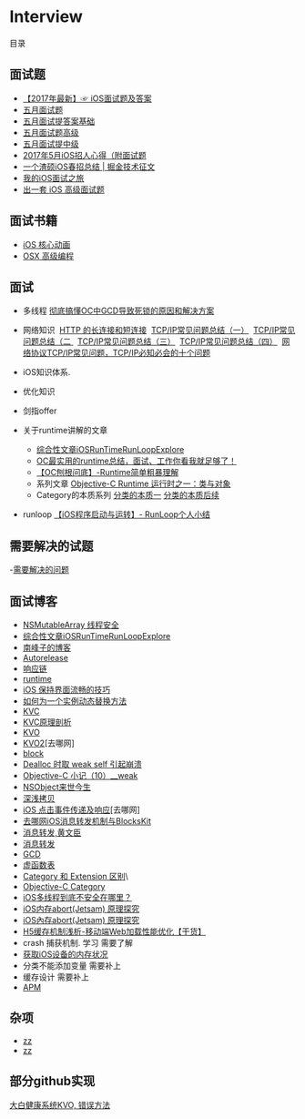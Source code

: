 # Interview
目录
## 面试题
*   [【2017年最新】☞ iOS面试题及答案](http://www.cnblogs.com/bossren/p/6401067.html)
*   [五月面试题](https://knightsj.github.io/2017/06/08/2017%E5%B9%B45%E6%9C%88iOS%E6%8B%9B%E4%BA%BA%E5%BF%83%E5%BE%97%EF%BC%88%E9%99%84%E9%9D%A2%E8%AF%95%E9%A2%98%EF%BC%89/)
*   [五月面试提答案基础](https://www.jianshu.com/p/7d486b24dc21)
*   [五月面试题高级](https://www.jianshu.com/p/b6a656c6d129)
*   [五月面试提中级](https://www.jianshu.com/p/48f309a1ab12)
*   [2017年5月iOS招人心得（附面试题](https://juejin.im/post/5aa5f54df265da23906ba68b)
*   [一个渣硕iOS春招总结 | 掘金技术征文](https://juejin.im/post/5ad541e0f265da23994f032c?utm_source=gold_browser_extension)
*   [我的iOS面试之旅](https://juejin.im/entry/5ac0e425f265da23994eac17?utm_source=gold_browser_extension)
* [出一套 iOS 高级面试题](https://juejin.im/post/5b56155e6fb9a04f8b78619b?utm_source=gold_browser_extension)
## 面试书籍

*   [iOS 核心动画](https://hit-alibaba.github.io/interview/basic/network/TCP.html)
*   [OSX 高级编程](http://aba.github.io/)

## 面试
* 多线程
[彻底搞懂OC中GCD导致死锁的原因和解决方案](https://blog.csdn.net/abc649395594/article/details/48017245)
*   网络知识 
    [HTTP 的长连接和短连接](http://blog.jobbole.com/104108/) 
    [TCP/IP常见问题总结（一）](https://blog.csdn.net/superxlcr/article/details/51062472) 
    [TCP/IP常见问题总结（二 ]([https://blog.csdn.net/superxlcr/article/details/51083076](https://blog.csdn.net/superxlcr/article/details/51083076)) 
    [TCP/IP常见问题总结（三）](https://blog.csdn.net/superxlcr/article/details/51160170) 
    [TCP/IP常见问题总结（四）](https://blog.csdn.net/superxlcr/article/details/51175591) 
    [网络协议TCP/IP常见问题，TCP/IP必知必会的十个问题](https://www.2cto.com/net/201709/682771.html)

*   iOS知识体系.
*   优化知识
*   剑指offer
* 关于runtime讲解的文章
  * [综合性文章iOSRunTimeRunLoopExplore](https://github.com/huang303513/iOSRunTimeRunLoopExplore)
  * [OC最实用的runtime总结，面试、工作你看我就足够了！](https://www.jianshu.com/p/ab966e8a82e2?utm_campaign=hugo&utm_medium=reader_share&utm_content=note&utm_source=weixin-friends&from=singlemessage&isappinstalled=1)
  * [【OC刨根问底】-Runtime简单粗暴理解
](https://www.jianshu.com/p/f900de4a1495?plg_nld=1&plg_auth=1&plg_nld=1&plg_dev=1&plg_uin=1&plg_usr=1&plg_vkey=1&plg_nld=1&plg_uin=1&plg_nld=1&plg_auth=1&plg_usr=1&plg_vkey=1&plg_dev=1)
  * 系列文章  [Objective-C Runtime 运行时之一：类与对象]( http://southpeak.github.io/categories/objectivec/) 
  * Category的本质系列
[分类的本质一](http://www.cocoachina.com/ios/20180724/24294.html)
[分类的本质后续](https://www.jianshu.com/p/da463f413de7)
* runloop
[【iOS程序启动与运转】- RunLoop个人小结](https://www.jianshu.com/p/37ab0397fec7)

## 需要解决的试题

-[需要解决的问题]()

## 面试博客
* [NSMutableArray 线程安全](https://blog.csdn.net/kongdeqin/article/details/53171189)
* [综合性文章iOSRunTimeRunLoopExplore](https://github.com/huang303513/iOSRunTimeRunLoopExplore)
* [南峰子的博客](http://southpeak.github.io/)
*   [Autorelease](http://blog.sunnyxx.com/2014/10/15/behind-autorelease/)
*   [响应链](https://www.jianshu.com/p/c294d1bd963d?utm_campaign=maleskine&utm_content=note&utm_medium=seo_notes&utm_source=recommendation)
*   [runtime](http://southpeak.github.io/2014/10/25/objective-c-runtime-1/)
*   [iOS 保持界面流畅的技巧](https://blog.ibireme.com/2015/11/12/smooth_user_interfaces_for_ios/)
*   [如何为一个实例动态替换方法](http://www.bijishequ.com/detail/375654?p=70-64)
*   [KVC](http://ios.jobbole.com/84954/)
*   [KVC原理剖析](http://www.cocoachina.com/ios/20180305/22441.html)
*   [KVO](http://liuduo.me/2018/02/07/kvo-imp/)
*   [KVO2](http://blog.flight.dev.qunar.com/2016/11/09/once-ios-kvo-explore/)[去哪网]
*   [block](http://blog.csdn.net/u014795020/article/details/51099645)
*   [Dealloc 时取 weak self 引起崩溃](http://blog.csdn.net/majiakun1/article/details/54944942)
*   [Objective-C 小记（10）__weak](http://kylinroc.github.io/objc-weak.html)
*   [NSObject来世今生](http://www.open-open.com/lib/view/open1477896480457.html)
*   [深浅拷贝](http://www.cocoachina.com/ios/20160512/16231.html)
*   [iOS 点击事件传递及响应](http://blog.flight.dev.qunar.com/2016/10/28/ios-event-mechanism-summary/)[去哪网]
*   [去哪网iOS消息转发机制与BlocksKit](http://blog.flight.dev.qunar.com/2016/12/29/BlockskitAndiOSMessage/)
*   [消息转发,黄文臣](http://blog.csdn.net/hello_hwc/article/details/49687543)
*   [消息转发](https://www.zybuluo.com/MicroCai/note/64270)
*   [GCD](https://juejin.im/post/5a90de68f265da4e9b592b40)
*   [虚函数表](http://www.learncpp.com/cpp-tutorial/125-the-virtual-table/)
*   [Category 和 Extension 区别](http://www.cocoachina.com/ios/20170502/19163.html)\
*   [Objective-C Category](https://zhuanlan.zhihu.com/p/24925196)
*   [iOS多线程到底不安全在哪里？](https://zhuanlan.zhihu.com/p/23998703)
*   [iOS内存abort(Jetsam) 原理探究](https://satanwoo.github.io/2017/10/18/abort/)
*   [iOS內存abort(Jetsam) 原理探究](http://it.uu01.me/p/oogzof.html)
*   [H5缓存机制浅析-移动端Web加载性能优化【干货】](https://www.jianshu.com/p/509f5dabdb4f)
*   crash 捕获机制. 学习 需要了解
*   [获取iOS设备的内存状况](https://my.oschina.net/makeffort/blog/90063)
*   分类不能添加变量 需要补上
*   缓存设计 需要补上
*   [APM](http://www.cocoachina.com/ios/20170302/18815.html)

## 杂项

*   [zz](https://draveness.me/ao)
*   [zz](https://www.jianshu.com/p/06de58683f0e)

## 部分github实现

[大白健康系统KVO, 错误方法](https://github.com/sunday1990/BayMaxProtector)

